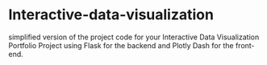 # Interactive-data-visualization
simplified version of the project code for your Interactive Data Visualization Portfolio Project using Flask for the backend and Plotly Dash for the front-end.
